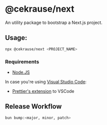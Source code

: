 # @cekrause/next

An utility package to bootstrap a Next.js project.

## Usage:

```bash
npx @cekrause/next <PROJECT_NAME>
```

### Requirements

- [Node.JS](https://nodejs.org)

In case you're using [Visual Studio Code](https://code.visualstudio.com):

- [Prettier's extension](https://marketplace.visualstudio.com/items?itemName=esbenp.prettier-vscode) to VSCode

## Release Workflow

```bash
bun bump:<major, minor, patch>
```
